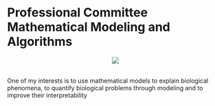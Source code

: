 # Professional Committee Mathematical Modeling and Algorithms

<div align=center>
  <img src="![](https://user-images.githubusercontent.com/47686371/172137118-9b5309b8-5ee3-44af-8969-900e408b7f47.png)">
</div>
<br>

One of my interests is to use mathematical models to explain biological phenomena, to quantify biological problems through modeling and to improve their interpretability
